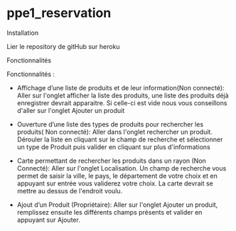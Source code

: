 # ppe1_reservation

Installation 

Lier le repository de gitHub sur heroku

Fonctionnalités

Fonctionnalités :
- Affichage d’une liste de produits et de leur information(Non connecté):
Aller sur l'onglet afficher la liste des produits, une liste des produits déjà enregistrer devrait apparaitre. Si celle-ci est vide nous vous conseillons 
d'aller sur l'onglet Ajouter un produit

- Ouverture d’une liste des types de produits pour rechercher les produits( Non connecté):
Aller dans l'onglet rechercher un produit. Dérouler la liste en cliquant sur le champ de recherche et sélectionner un type de Produit
puis valider en cliquant sur plus d'informations

- Carte permettant de rechercher les produits dans un rayon (Non Connecté):
Aller sur l'onglet Localisation. Un champ de recherche vous permet de saisir la ville, le pays, le département de votre choix et en appuyant
sur entrée vous validerez votre choix. La carte devrait se mettre au dessus de l'endroit voulu.

- Ajout d’un Produit (Propriétaire):
Aller sur l'onglet Ajouter un produit, remplissez ensuite les différents champs présents et valider en appuyant sur Ajouter.



